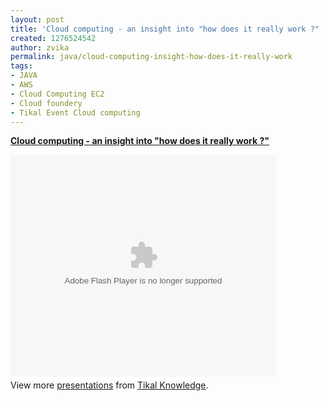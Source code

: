 ```yaml
---
layout: post
title: 'Cloud computing - an insight into "how does it really work ?" '
created: 1276524542
author: zvika
permalink: java/cloud-computing-insight-how-does-it-really-work
tags:
- JAVA
- AWS
- Cloud Computing EC2
- Cloud foundery
- Tikal Event Cloud computing
---
```

<div style="width:425px" id="__ss_4484515"><strong style="display:block;margin:12px 0 4px"><a href="http://www.slideshare.net/tikalknowledge/cloud-computing-an-insight-into-how-does-it-really-work-4484515" title="Cloud computing - an insight into &quot;how does it really work ?&quot; ">Cloud computing - an insight into &quot;how does it really work ?&quot; </a></strong></p>
<object id="__sse4484515" width="425" height="355"><param name="movie" value="http://static.slidesharecdn.com/swf/ssplayer2.swf?doc=rssovergrailsovercloudfactoryoveraws-100612154728-phpapp01&stripped_title=cloud-computing-an-insight-into-how-does-it-really-work-4484515" /><param name="allowFullScreen" value="true"/><param name="allowScriptAccess" value="always"/><embed name="__sse4484515" src="http://static.slidesharecdn.com/swf/ssplayer2.swf?doc=rssovergrailsovercloudfactoryoveraws-100612154728-phpapp01&stripped_title=cloud-computing-an-insight-into-how-does-it-really-work-4484515" type="application/x-shockwave-flash" allowscriptaccess="always" allowfullscreen="true" width="425" height="355"></embed></object><div style="padding:5px 0 12px">View more <a href="http://www.slideshare.net/">presentations</a> from <a href="http://www.slideshare.net/tikalknowledge">Tikal Knowledge</a>.</div>
</div>

